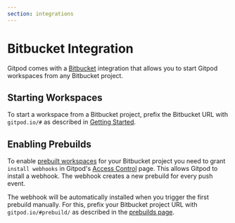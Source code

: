```yaml
---
section: integrations
---
```


# Bitbucket Integration

Gitpod comes with a [Bitbucket](https://bitbucket.org/) integration that allows you to start Gitpod workspaces from any Bitbucket project.

## Starting Workspaces

To start a workspace from a Bitbucket project, prefix the Bitbucket URL with `gitpod.io/#` as described in [Getting Started](/docs/getting-started/).

## Enabling Prebuilds

To enable [prebuilt workspaces](/docs/prebuilds/) for your Bitbucket project you need to grant `install webhooks` in Gitpod's [Access Control](https://gitpod.io/access-control/) page. This allows Gitpod to install a webhook. The webhook creates a new prebuild for every push event.

The webhook will be automatically installed when you trigger the first prebuild manually. For this, prefix your Bitbucket project URL with `gitpod.io/#prebuild/` as described in the [prebuilds page](/docs/prebuilds/#on-gitlab-and-bitbucket).
